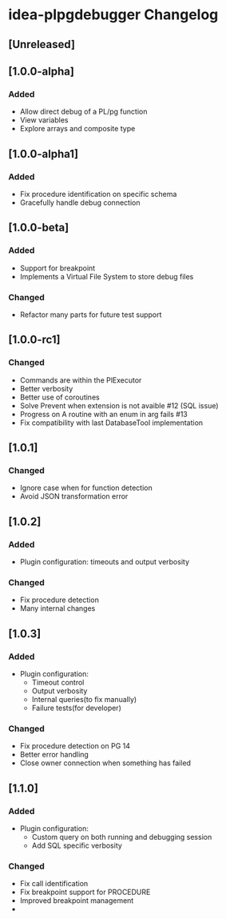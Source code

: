 <!-- Keep a Changelog guide -> https://keepachangelog.com -->

# idea-plpgdebugger Changelog

## [Unreleased]

## [1.0.0-alpha]
### Added
- Allow direct debug of a PL/pg function
- View variables
- Explore arrays and composite type

## [1.0.0-alpha1]
### Added
- Fix procedure identification on specific schema
- Gracefully handle debug connection

## [1.0.0-beta]
### Added
- Support for breakpoint
- Implements a Virtual File System to store debug files
### Changed
- Refactor many parts for future test support

## [1.0.0-rc1]
### Changed
- Commands are within the PlExecutor
- Better verbosity
- Better use of coroutines
- Solve Prevent when extension is not avaible #12 (SQL issue)
- Progress on A routine with an enum in arg fails #13
- Fix compatibility with last DatabaseTool implementation

## [1.0.1]
### Changed
- Ignore case when for function detection
- Avoid JSON transformation error

## [1.0.2]
### Added
- Plugin configuration: timeouts and output verbosity
### Changed
- Fix procedure detection
- Many internal changes

## [1.0.3]
### Added
- Plugin configuration: 
  - Timeout control
  - Output verbosity
  - Internal queries(to fix manually)
  - Failure tests(for developer)
### Changed
- Fix procedure detection on PG 14
- Better error handling
- Close owner connection when something has failed

## [1.1.0]
### Added
- Plugin configuration:
  - Custom query on both running and debugging session
  - Add SQL specific verbosity
### Changed
- Fix call identification
- Fix breakpoint support for PROCEDURE
- Improved breakpoint management
- 
